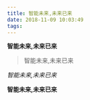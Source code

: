 ```yaml
---
title: 智能未来,未来已来
date: 2018-11-09 10:03:49
tags:
---
```

**智能未来,未来已来**
>智能未来,未来已来


*智能未来,未来已来*

**智能未来,未来已来**